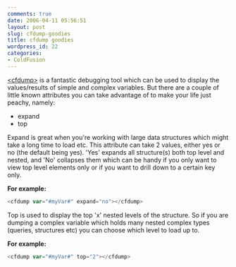 ```yaml
---
comments: true
date: 2006-04-11 05:56:51
layout: post
slug: cfdump-goodies
title: cfdump goodies
wordpress_id: 22
categories:
- ColdFusion
---
```


[&lt;cfdump&gt;](http://livedocs.macromedia.com/coldfusion/6.1/htmldocs/tags-p21.htm) is a fantastic debugging tool which can be used to display the values/results of simple and complex variables. But there are a couple of little known attributes you can take advantage of to make your life just peachy, namely:

  * expand
  * top

Expand is great when you're working with large data structures which might take a long time to load etc. This attribute can take 2 values, either yes or no (the default being yes). 'Yes' expands all structure(s) both top level and nested, and 'No' collapses them which can be handy if you only want to view top level elements only or if you want to drill down to a certain key only.

**For example:**  

``` javascript
<cfdump var="#myVar#" expand="no"></cfdump>
```

Top is used to display the top 'x' nested levels of the structure. So if you are dumping a complex variable which holds many nested complex types (queries, structures etc) you can choose which level to load up to.

**For example:**  
    
``` javascript
<cfdump var="#myVar#" top="2"></cfdump>
```
